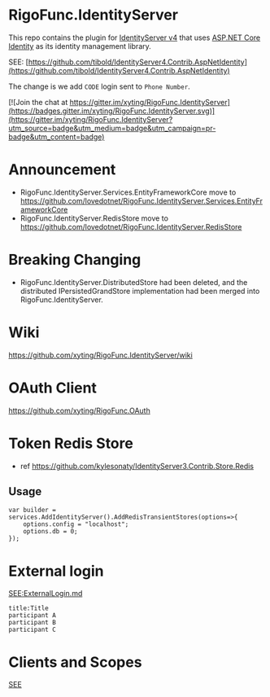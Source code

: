 # RigoFunc.IdentityServer
This repo contains the plugin for [IdentityServer v4](https://github.com/IdentityServer/IdentityServer4) that uses [ASP.NET Core Identity](https://github.com/aspnet/Identity) as its identity management library.

SEE: [https://github.com/tibold/IdentityServer4.Contrib.AspNetIdentity](https://github.com/tibold/IdentityServer4.Contrib.AspNetIdentity)

The change is we add `CODE` login sent to `Phone Number`.

[![Join the chat at https://gitter.im/xyting/RigoFunc.IdentityServer](https://badges.gitter.im/xyting/RigoFunc.IdentityServer.svg)](https://gitter.im/xyting/RigoFunc.IdentityServer?utm_source=badge&utm_medium=badge&utm_campaign=pr-badge&utm_content=badge)


# Announcement
- RigoFunc.IdentityServer.Services.EntityFrameworkCore move to https://github.com/lovedotnet/RigoFunc.IdentityServer.Services.EntityFrameworkCore
- RigoFunc.IdentityServer.RedisStore move to https://github.com/lovedotnet/RigoFunc.IdentityServer.RedisStore

# Breaking Changing
- RigoFunc.IdentityServer.DistributedStore had been deleted, and the distributed IPersistedGrandStore implementation had been merged into RigoFunc.IdentityServer.


# Wiki
https://github.com/xyting/RigoFunc.IdentityServer/wiki

# OAuth Client
https://github.com/xyting/RigoFunc.OAuth


# Token Redis Store
- ref https://github.com/kylesonaty/IdentityServer3.Contrib.Store.Redis

## Usage
```
var builder = services.AddIdentityServer().AddRedisTransientStores(options=>{
	options.config = "localhost";
	options.db = 0;
});
```

# External login
[SEE:ExternalLogin.md](./doc/ExternalLogin.md)
```sequence
title:Title
participant A
participant B
participant C

```

# Clients and Scopes
[SEE](./src/RigoFunc.IdentityServer.Services.EntityFrameworkCore/README.md)
